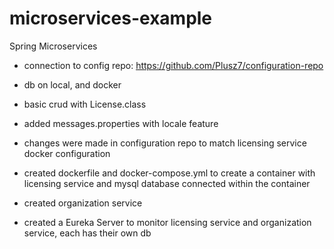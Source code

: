 # microservices-example
Spring Microservices

- connection to config repo: https://github.com/Plusz7/configuration-repo 
- db on local, and docker
- basic crud with License.class
- added messages.properties with locale feature
  
- changes were made in configuration repo to match licensing service docker configuration
- created dockerfile and docker-compose.yml to create a container with licensing service and mysql database connected within the container

- created organization service
- created a Eureka Server to monitor licensing service and organization service, each has their own db
